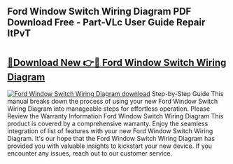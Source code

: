 ## Ford Window Switch Wiring Diagram PDF Download Free - Part-VLc User Guide Repair ItPvT

# <h2><a href="http://dfpdvhr.blite.top/?on=Ford+Window+Switch+Wiring+Diagram">🔗Download New 👉🔴 Ford Window Switch Wiring Diagram</a></h2>

[![Ford Window Switch Wiring Diagram download](https://i.imgur.com/lujVjoI.png)](http://dfpdvhr.blite.top/?on=Ford+Window+Switch+Wiring+Diagram)
Step-by-Step Guide This manual breaks down the process of using your new Ford Window Switch Wiring Diagram into manageable steps for effortless operation. Please Review the Warranty Information Ford Window Switch Wiring Diagram This product is covered by a comprehensive warranty. Enjoy the seamless integration of list of features with your new Ford Window Switch Wiring Diagram. It's our hope that the Ford Window Switch Wiring Diagram has provided you with valuable insights to kickstart your new device. If you encounter any issues, reach out to our customer service.
